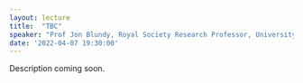 ```yaml
---
layout: lecture
title:  "TBC"
speaker: "Prof Jon Blundy, Royal Society Research Professor, University of Oxford, FRS"
date: '2022-04-07 19:30:00'
---
```

Description coming soon.
